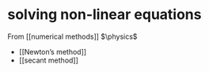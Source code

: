 # solving non-linear equations
From [[numerical methods]]
$\physics$
- [[Newton’s method]]
- [[secant method]]